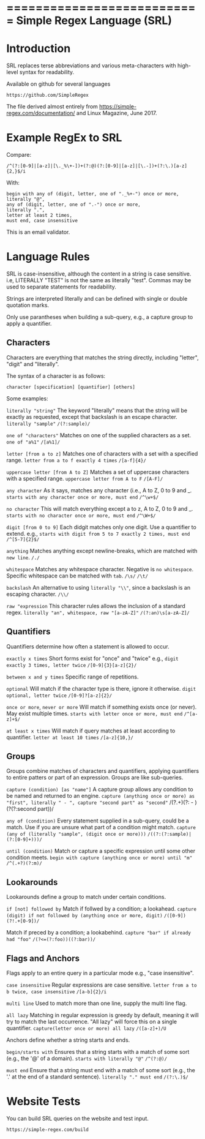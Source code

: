 ===========================
Simple Regex Language (SRL)
===========================

Introduction
============

SRL replaces terse abbreviations and various meta-characters with high-level syntax for readability.

Available on github for several languages

`https://github.com/SimpleRegex`

The file derived almost entirely from https://simple-regex.com/documentation/ and Linux Magazine, June 2017. 

Example RegEx to SRL 
====================

Compare:

`/^(?:[0-9]|[a-z]|[\._%\+-])+(?:@)(?:[0-9]|[a-z]|[\.-])+(?:\.)[a-z]{2,}$/i`

With:

```
begin with any of (digit, letter, one of "._%+-") once or more,
literally "@",
any of (digit, letter, one of ".-") once or more,
literally ".",
letter at least 2 times,
must end, case insensitive
```

This is an email validator.

Language Rules
==============

SRL is case-insensitive, although the content in a string is case sensitive. i.e, LITERALLY "TEST" is not the same as literally "test". Commas may be used to separate statements for readability.

Strings are interpreted literally and can be defined with single or double quotation marks.

Only use parantheses when building a sub-query, e.g., a capture group to apply a quantifier. 

Characters
----------

Characters are everything that matches the string directly, including "letter", "digit" and "literally". 

The syntax of a character is as follows:

`character [specification] [quantifier] [others]`

Some examples:

`literally "string"`
The keyword "literally" means that the string will be exactly as requested, except that backslash is an escape character.
`literally "sample"`
`/(?:sample)/`

`one of "characters"`
Matches on one of the supplied characters as a set.
`one of "a%1"`
`/[a%1]/`

`letter [from a to z]`
Matches one of characters with a set with a specified range. 
`letter from a to f exactly 4 times`
`/[a-f]{4}/`

`uppercase letter [from A to Z]`
Matches a set of uppercase characters with a specified range.
`uppercase letter from A to F`
`/[A-F]/`

`any character`
As it says, matches any character (i.e., A to Z, 0 to 9 and _.
`starts with any character once or more, must end`
`/^\w+$/`

`no character`
This will match everything except a to z, A to Z, 0 to 9 and _. 
`starts with no character once or more, must end`
`/^\W+$/`

`digit [from 0 to 9]`
Each didgit matches only one digit. Use a quantifier to extend. e.g.,
`starts with digit from 5 to 7 exactly 2 times, must end`
`/^[5-7]{2}$/`

`anything`
Matches anything except newline-breaks, which are matched with `new line`.
`/./`

`whitespace`
Matches any whitespace character. Negative is `no whitespace`. Specific whitespace can be matched with `tab`.
`/\s/`
`/\t/`

`backslash`
An alternative to using `literally "\\"`, since a backslash is an escaping character.
`/\\/`

`raw "expression`
This character rules allows the inclusion of a standard regex.
`literally "an", whitespace, raw "[a-zA-Z]"`
`/(?:an)\s[a-zA-Z]/`

Quantifiers
-----------

Quantifiers determine how often a statement is allowed to occur.

`exactly x times`
Short forms exist for "once" and "twice" e.g.,
`digit exactly 3 times, letter twice`
`/[0-9]{3}[a-z]{2}/`

`between x and y times`
Specific range of repetitions.

`optional`
Will match if the character type is there, ignore it otherwise.
`digit optional, letter twice`
`/[0-9]?[a-z]{2}/`

`once or more`, `never or more`
Will match if something exists once (or never). May exist multiple times.
`starts with letter once or more, must end`
`/^[a-z]+$/`

`at least x times`
Will match if query matches at least according to quantifier.
`letter at least 10 times`
`/[a-z]{10,}/`

Groups
------

Groups combine matches of characters and quantifiers, applying quantifiers to entire patters or part of an expression. Groups are like sub-queries.

`capture (condition) [as "name"]`
A capture group allows any condition to be named and returned to an engine.
`capture (anything once or more) as "first", literally " - ", capture "second part" as "second"`
/(?<first>.+)(?: - )(?<second>(?:second part))/

`any of (condition)`
Every statement supplied in a sub-query, could be a match. Use if you are unsure what part of a condition might match.
`capture (any of (literally "sample", (digit once or more)))`
`/((?:(?:sample)|(?:[0-9]+)))/`

`until (condition)`
Match or capture a specific expression until some other condition meets.
`begin with capture (anything once or more) until "m"`
`/^(.+?)(?:m)/`

Lookarounds
-----------

Lookarounds define a group to match under certain conditions.

`if [not] followed by`
Match if follwed by a condition; a lookahead. 
`capture (digit) if not followed by (anything once or more, digit)`
`/([0-9])(?!.+[0-9])/`

Match if preced by a condition; a lookabehind.
`capture "bar" if already had "foo"`
`/(?<=(?:foo))((?:bar))/`

Flags and Anchors
-----------------

Flags apply to an entire query in a particular mode e.g., "case insensitive".

`case insensitive`
Regular expressions are case sensitive.
`letter from a to b twice, case insensitive`
`/[a-b]{2}/i`

`multi line`
Used to match more than one line, supply the multi line flag. 

`all lazy`
Matching in regular expression is greedy by default, meaning it will try to match the last occurrence. "All lazy" will force this on a single quantifier.
`capture(letter once or more) all lazy`
`/([a-z]+)/U`

Anchors define whether a string starts and ends.

`begin/starts with`
Ensures that a string starts with a match of some sort (e.g., the '@' of a domain).
`starts with literally "@"`
`/^(?:@)/`

`must end`
Ensure that a string must end with a match of some sort (e.g., the '.' at the end of a standard sentence).
`literally "." must end`
`/(?:\.)$/`

Website Tests
=============

You can build SRL queries on the website and test input.

`https://simple-regex.com/build`

